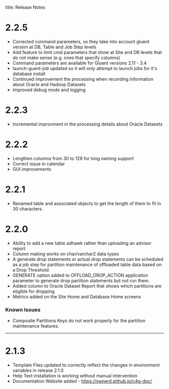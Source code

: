title: Release Notes

# 2.2.5

- Corrected command parameters, so they take into account gluent version at DB, Table and Job Step levels
- Add feature to limit cmd parameters that show at Site and DB levels that do not make sense (e.g. ones that specify columns)
- Command parameters are available for Gluent versions 2.11 - 3.4
- launch-guent-job updated so it will only attempt to launch jobs for it's database install
- Continued improvement the processing when recording information about Oracle and Hadoop Datasets
- Improved debug mode and logging


# 2.2.3

- Incremental improvment in the processing details about Oracle Datasets

# 2.2.2

- Lengthen columns from 30 to 128 for long naming support
- Correct issue in calendar
- GUI improvements

# 2.2.1

- Renamed table and associated objects to get the length of them to fit in 30 characters.

# 2.2.0

- Ability to add a new table adhawk rather than uploading an advisor report
- Column making works on char/varchar2 data types
- A generate drop statements or actual drop statements can be scheduled as a job step for partition maintenance of offloaded table data based on a Drop Threshold.
- GENERATE option added to OFFLOAD_DROP_ACTION application parameter to generate drop partition statements but not run them.
- Added column to Oracle Dataset Report that shows which partitions are eligible for dropping
- Metrics added on the Site Home and Database Home screens

### Known Issues

- Composite Partitions Keys do not work properly for the partition maintenance features.

----------

# 2.1.3

- Template Files updated to correctly reflect the changes in environment variables in release 2.1.0
- Help Text installation is working without manual intervention
- Documentation Website added - https://swnerd.github.io/c4g-doc/

